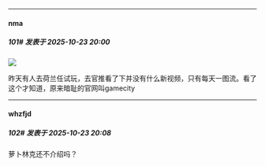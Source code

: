 ﻿
*****

####  nma  
##### 101#       发表于 2025-10-23 20:00

<img src="https://i.imgur.com/Ak4ozKz.png" referrerpolicy="no-referrer">

昨天有人去荷兰任试玩，去官推看了下并没有什么新视频，只有每天一图流。看了这个才知道，原来暗耻的官网叫gamecity


*****

####  whzfjd  
##### 102#       发表于 2025-10-23 20:08

萝卜林克还不介绍吗？

